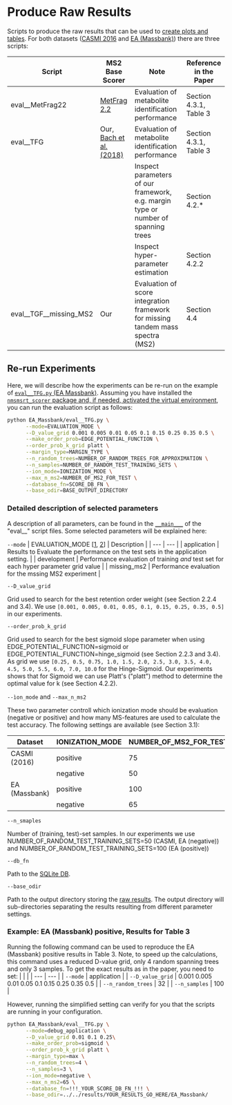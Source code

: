# Produce Raw Results

Scripts to produce the raw results that can be used to [create plots and tables](/results/). For both datasets ([CASMI 2016](/msmsrt_scorer/experiments/CASMI_2016) and [EA (Massbank)](/msmsrt_scorer/experiments/EA_Massbank)) there are three scripts:

| Script | MS2 Base Scorer | Note | Reference in the Paper |
| --- | --- | --- | --- |
| eval__MetFrag22 | [MetFrag 2.2](https://jcheminf.biomedcentral.com/articles/10.1186/s13321-016-0115-9) | Evaluation of metabolite identification performance | Section 4.3.1, Table 3 | 
| eval__TFG | Our, [Bach et al. (2018)](https://academic.oup.com/bioinformatics/article/34/17/i875/5093227) | Evaluation of metabolite identification performance | Section 4.3.1, Table 3 | 
| | | Inspect parameters of our framework, e.g. margin type or number of spanning trees | Section 4.2.* | 
| | | Inspect hyper-parameter estimation | Section 4.2.2 | 
| eval__TGF__missing_MS2 | Our | Evaluation of score integration framework for missing tandem mass spectra (MS2) | Section 4.4 | 

## Re-run Experiments

Here, we will describe how the experiments can be re-run on the example of [```eval__TFG.py``` (EA Massbank)](/msmsrt_scorer/experiments/EA_Massbank/eval__TFG.py#L82). Assuming you have installed the [```nmsmsrt_scorer``` package and, if needed, activated the virtual environment](https://github.com/aalto-ics-kepaco/msms_rt_score_integration#install-into-a-virtual-environment), you can run the evaluation script as follows:
```bash
python EA_Massbank/eval__TFG.py \
      --mode=EVALUATION_MODE \
      --D_value_grid 0.001 0.005 0.01 0.05 0.1 0.15 0.25 0.35 0.5 \
      --make_order_prob=EDGE_POTENTIAL_FUNCTION \
      --order_prob_k_grid platt \
      --margin_type=MARGIN_TYPE \
      --n_random_trees=NUMBER_OF_RANDOM_TREES_FOR_APPROXIMATION \
      --n_samples=NUMBER_OF_RANDOM_TEST_TRAINING_SETS \
      --ion_mode=IONIZATION_MODE \
      --max_n_ms2=NUMBER_OF_MS2_FOR_TEST \
      --database_fn=SCORE_DB_FN \
      --base_odir=BASE_OUTPÙT_DIRECTORY
```

### Detailed description of selected parameters 

A description of all parameters, can be found in the [```__main___```](/msmsrt_scorer/experiments/EA_Massbank/eval__TFG.py#L82) of the "eval__" script files. Some selected parameters will be explained here: 

```--mode```
| EVALUATION_MODE [[1](/msmsrt_scorer/experiments/EA_Massbank/eval__TFG.py#L174), [2](/msmsrt_scorer/experiments/EA_Massbank/eval__TFG__missing_MS2.py#L151)] | Description |
| --- | --- |
| application | Results to Evaluate the performance on the test sets in the application setting. |
| development | Performance evaluation of training _and_ test set for each hyper parameter grid value |
| missing_ms2 | Performance evaluation for the mssing MS2 experiment |

```--D_value_grid```

Grid used to search for the best retention order weight (see Section 2.2.4 and 3.4). We use ```[0.001, 0.005, 0.01, 0.05, 0.1, 0.15, 0.25, 0.35, 0.5]``` in our experiments.

```--order_prob_k_grid```

Grid used to search for the best sigmoid slope parameter when using EDGE_POTENTIAL_FUNCTION=sigmoid or EDGE_POTENTIAL_FUNCTION=hinge_sigmoid (see Section 2.2.3 and 3.4). As grid we use ```[0.25, 0.5, 0.75, 1.0, 1.5, 2.0, 2.5, 3.0, 3.5, 4.0, 4.5, 5.0, 5.5, 6.0, 7.0, 10.0``` for the Hinge-Sigmoid. Our experiments shows that for Sigmoid we can use Platt's ("platt") method to determine the optimal value for k (see Section 4.2.2).

```--ìon_mode``` and ```--max_n_ms2```

These two parameter controll which ionization mode should be evaluation (negative or positive) and how many MS-features are used to calculate the test accuracy. The following settings are available (see Section 3.1):

| Dataset | IONIZATION_MODE | NUMBER_OF_MS2_FOR_TEST | 
| --- | --- | --- |
| CASMI (2016) | positive | 75 | 
| | negative | 50 | 
| EA (Massbank) | positive | 100 | 
| | negative | 65 | 


```--n_smaples```

Number of (training, test)-set samples. In our experiments we use NUMBER_OF_RANDOM_TEST_TRAINING_SETS=50 (CASMI, EA (negative)) and NUMBER_OF_RANDOM_TEST_TRAINING_SETS=100 (EA (positive))

```--db_fn```

Path to the [SQLite DB](/data/). 

```--base_odir```

Path to the output directory storing the [raw results](/results/EA_Massbank/results__TFG__platt/). The output directory will sub-directories separating the results resulting from different parameter settings. 


### Example: EA (Massbank) positive, Results for Table 3

Running the following command can be used to reproduce the EA (Massbank) positive results in Table 3. Note, to speed up the calculations, this command uses a reduced D-value grid, only 4 random spanning trees and only 3 samples. To get the exact results as in the paper, you need to set:
| | |
| --- | --- |
| ```--mode``` | application | 
| ```--D_value_grid``` | 0.001 0.005 0.01 0.05 0.1 0.15 0.25 0.35 0.5 | 
| ```--n_random_trees``` | 32 | 
| ```--n_samples``` | 100 |

However, running the simplified setting can verify for you that the scripts are running in your configuration.

```bash
python EA_Massbank/eval__TFG.py \
      --mode=debug_application \
      --D_value_grid 0.01 0.1 0.25\
      --make_order_prob=sigmoid \
      --order_prob_k_grid platt \
      --margin_type=max \
      --n_random_trees=4 \
      --n_samples=3 \
      --ion_mode=negative \
      --max_n_ms2=65 \
      --database_fn=!!!_YOUR_SCORE_DB_FN_!!! \
      --base_odir=../../results/YOUR_RESULTS_GO_HERE/EA_Massbank/
```
